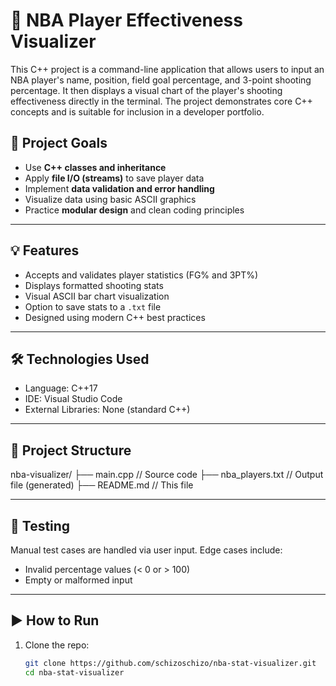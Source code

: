 # 🏀 NBA Player Effectiveness Visualizer

This C++ project is a command-line application that allows users to input an NBA player's name, position, field goal percentage, and 3-point shooting percentage. 
It then displays a visual chart of the player's shooting effectiveness directly in the terminal. 
The project demonstrates core C++ concepts and is suitable for inclusion in a developer portfolio.

## 🎯 Project Goals

- Use **C++ classes and inheritance**
- Apply **file I/O (streams)** to save player data
- Implement **data validation and error handling**
- Visualize data using basic ASCII graphics
- Practice **modular design** and clean coding principles

---

## 💡 Features

- Accepts and validates player statistics (FG% and 3PT%)
- Displays formatted shooting stats
- Visual ASCII bar chart visualization
- Option to save stats to a `.txt` file
- Designed using modern C++ best practices

---

## 🛠 Technologies Used

- Language: C++17
- IDE: Visual Studio Code
- External Libraries: None (standard C++)

---

## 📁 Project Structure
nba-visualizer/
├── main.cpp // Source code
├── nba_players.txt // Output file (generated)
├── README.md // This file

---

## 🧪 Testing

Manual test cases are handled via user input. Edge cases include:
- Invalid percentage values (< 0 or > 100)
- Empty or malformed input

---

## ▶️ How to Run

1. Clone the repo:
   ```bash
   git clone https://github.com/schizoschizo/nba-stat-visualizer.git
   cd nba-stat-visualizer

